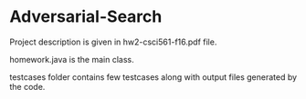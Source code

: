 # Adversarial-Search

Project description is given in hw2-csci561-f16.pdf file.

homework.java is the main class.

testcases folder contains few testcases along with output files generated by the code.
